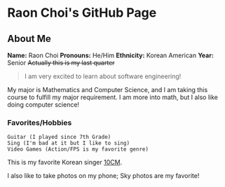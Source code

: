 # Raon Choi's GitHub Page

## About Me

**Name:** Raon Choi
**Pronouns:** He/Him
**Ethnicity:** Korean American
**Year:** Senior ~~Actually this is my last quarter~~

> I am very excited to learn about software engineering!

My major is Mathematics and Computer Science, and I am taking this course to fulfill my major requirement. I am more into math, but I also like doing computer science!

### Favorites/Hobbies
```
Guitar (I played since 7th Grade)
Sing (I'm bad at it but I like to sing)
Video Games (Action/FPS is my favorite genre)
```
This is my favorite Korean singer [10CM](https://www.youtube.com/watch?v=TUo_XGiPmvI).

I also like to take photos on my phone; Sky photos are my favorite!
